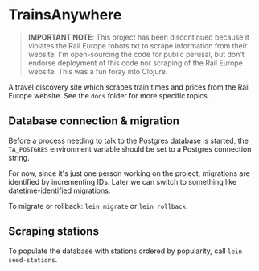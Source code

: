 # TrainsAnywhere

> **IMPORTANT NOTE**: This project has been discontinued because it violates the Rail Europe robots.txt to scrape information from their website. I'm open-sourcing the code for public perusal, but don't endorse deployment of this code nor scraping of the Rail Europe website. This was a fun foray into Clojure.

A travel discovery site which scrapes train times and prices from the Rail Europe website. See the `docs` folder for more specific topics.

## Database connection & migration

Before a process needing to talk to the Postgres database is started, the `TA_POSTGRES` environment variable should be set to a Postgres connection string.

For now, since it's just one person working on the project, migrations are identified by incrementing IDs. Later we can switch to something like datetime-identified migrations.

To migrate or rollback: `lein migrate` or `lein rollback`.

## Scraping stations

To populate the database with stations ordered by popularity, call `lein seed-stations`.

